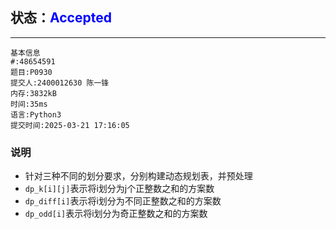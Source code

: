 ## 状态：<span style="color:blue">Accepted</span>

------



```
基本信息
#:48654591
题目:P0930
提交人:2400012630 陈一锋
内存:3832kB
时间:35ms
语言:Python3
提交时间:2025-03-21 17:16:05
```

### 说明

- 针对三种不同的划分要求，分别构建动态规划表，并预处理
- `dp_k[i][j]`表示将i划分为j个正整数之和的方案数
- `dp_diff[i]`表示将i划分为不同正整数之和的方案数
- `dp_odd[i]`表示将i划分为奇正整数之和的方案数